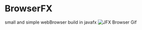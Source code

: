 # BrowserFX
small and simple webBrowser build in javafx
![JFX Browser Gif](https://github.com/God-Hand/BrowserFX/blob/master/Untitled2.gif)
